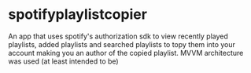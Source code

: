 # spotifyplaylistcopier
An app that uses spotify's authorization sdk to view recently played playlists, added playlists and searched playlists to topy them into your account making you an author of the copied playlist.
MVVM architecture was used (at least intended to be)
